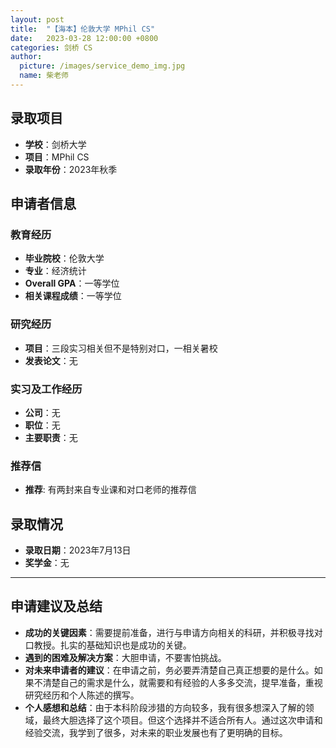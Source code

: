 ```yaml
---
layout: post
title:  "【海本】伦敦大学 MPhil CS"
date:   2023-03-28 12:00:00 +0800
categories: 剑桥 CS
author:
  picture: /images/service_demo_img.jpg
  name: 柴老师
---
```


## 录取项目
- **学校**：剑桥大学
- **项目**：MPhil CS
- **录取年份**：2023年秋季

## 申请者信息
### 教育经历
- **毕业院校**：伦敦大学
- **专业**：经济统计
- **Overall GPA**：一等学位
- **相关课程成绩**：一等学位
 <!-- 其他教育经历、如有 -->
 

### 研究经历
- **项目**：三段实习相关但不是特别对口，一相关暑校
- **发表论文**：无

### 实习及工作经历
- **公司**：无
- **职位**：无
- **主要职责**：无

### 推荐信
- **推荐**: 有两封来自专业课和对口老师的推荐信

## 录取情况
- **录取日期**：2023年7月13日
- **奖学金**：无
  
---

## 申请建议及总结

- **成功的关键因素**：需要提前准备，进行与申请方向相关的科研，并积极寻找对口教授。扎实的基础知识也是成功的关键。
- **遇到的困难及解决方案**：大胆申请，不要害怕挑战。
- **对未来申请者的建议**：在申请之前，务必要弄清楚自己真正想要的是什么。如果不清楚自己的需求是什么，就需要和有经验的人多多交流，提早准备，重视研究经历和个人陈述的撰写。
- **个人感想和总结**：由于本科阶段涉猎的方向较多，我有很多想深入了解的领域，最终大胆选择了这个项目。但这个选择并不适合所有人。通过这次申请和经验交流，我学到了很多，对未来的职业发展也有了更明确的目标。
